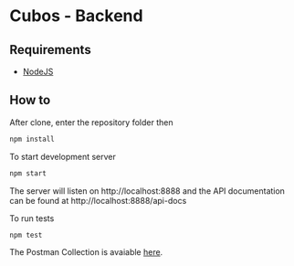 # Cubos - Backend

## Requirements
  * [NodeJS](https://nodejs.org/en/)

## How to

After clone, enter the repository folder then

```bash
npm install
```

To start development server
```bash
npm start
```

The server will listen on http://localhost:8888 and the API documentation can be found at http://localhost:8888/api-docs

To run tests
```bash
npm test
```

The Postman Collection is avaiable [here](postman_collection.json).


